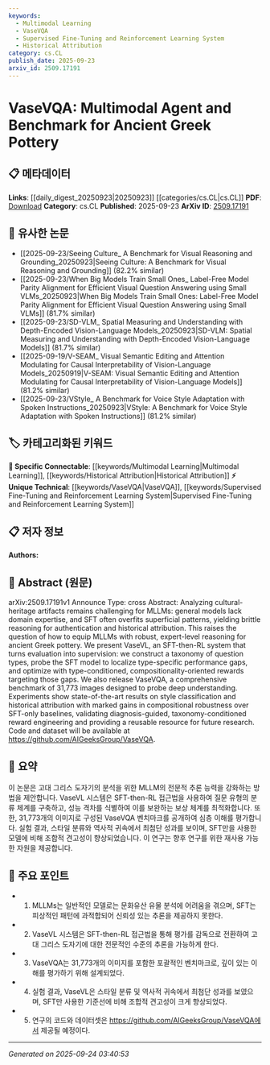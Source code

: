 ```yaml
---
keywords:
  - Multimodal Learning
  - VaseVQA
  - Supervised Fine-Tuning and Reinforcement Learning System
  - Historical Attribution
category: cs.CL
publish_date: 2025-09-23
arxiv_id: 2509.17191
---
```


<!-- KEYWORD_LINKING_METADATA:
{
  "processed_timestamp": "2025-09-24T03:40:53.866091",
  "vocabulary_version": "1.0",
  "selected_keywords": [
    "Multimodal Learning",
    "VaseVQA",
    "Supervised Fine-Tuning and Reinforcement Learning System",
    "Historical Attribution"
  ],
  "rejected_keywords": [],
  "similarity_scores": {
    "Multimodal Learning": 0.8,
    "VaseVQA": 0.78,
    "Supervised Fine-Tuning and Reinforcement Learning System": 0.7,
    "Historical Attribution": 0.75
  },
  "extraction_method": "AI_prompt_based",
  "budget_applied": true,
  "candidates_json": {
    "candidates": [
      {
        "surface": "Multimodal Agent",
        "canonical": "Multimodal Learning",
        "aliases": [
          "Multimodal System"
        ],
        "category": "specific_connectable",
        "rationale": "Connects to the trending concept of integrating multiple data types for enhanced learning.",
        "novelty_score": 0.55,
        "connectivity_score": 0.88,
        "specificity_score": 0.7,
        "link_intent_score": 0.8
      },
      {
        "surface": "VaseVQA",
        "canonical": "VaseVQA",
        "aliases": [
          "Vase Visual Question Answering"
        ],
        "category": "unique_technical",
        "rationale": "Represents a unique benchmark specifically designed for ancient Greek pottery analysis.",
        "novelty_score": 0.85,
        "connectivity_score": 0.6,
        "specificity_score": 0.9,
        "link_intent_score": 0.78
      },
      {
        "surface": "SFT-then-RL system",
        "canonical": "Supervised Fine-Tuning and Reinforcement Learning System",
        "aliases": [
          "SFT-RL"
        ],
        "category": "unique_technical",
        "rationale": "Describes a novel approach combining supervised and reinforcement learning for model optimization.",
        "novelty_score": 0.75,
        "connectivity_score": 0.65,
        "specificity_score": 0.85,
        "link_intent_score": 0.7
      },
      {
        "surface": "Historical Attribution",
        "canonical": "Historical Attribution",
        "aliases": [
          "Artifact Attribution"
        ],
        "category": "specific_connectable",
        "rationale": "Focuses on the task of determining the origin and period of cultural artifacts.",
        "novelty_score": 0.6,
        "connectivity_score": 0.78,
        "specificity_score": 0.72,
        "link_intent_score": 0.75
      }
    ],
    "ban_list_suggestions": [
      "evaluation",
      "supervision",
      "performance gaps"
    ]
  },
  "decisions": [
    {
      "candidate_surface": "Multimodal Agent",
      "resolved_canonical": "Multimodal Learning",
      "decision": "linked",
      "scores": {
        "novelty": 0.55,
        "connectivity": 0.88,
        "specificity": 0.7,
        "link_intent": 0.8
      }
    },
    {
      "candidate_surface": "VaseVQA",
      "resolved_canonical": "VaseVQA",
      "decision": "linked",
      "scores": {
        "novelty": 0.85,
        "connectivity": 0.6,
        "specificity": 0.9,
        "link_intent": 0.78
      }
    },
    {
      "candidate_surface": "SFT-then-RL system",
      "resolved_canonical": "Supervised Fine-Tuning and Reinforcement Learning System",
      "decision": "linked",
      "scores": {
        "novelty": 0.75,
        "connectivity": 0.65,
        "specificity": 0.85,
        "link_intent": 0.7
      }
    },
    {
      "candidate_surface": "Historical Attribution",
      "resolved_canonical": "Historical Attribution",
      "decision": "linked",
      "scores": {
        "novelty": 0.6,
        "connectivity": 0.78,
        "specificity": 0.72,
        "link_intent": 0.75
      }
    }
  ]
}
-->

# VaseVQA: Multimodal Agent and Benchmark for Ancient Greek Pottery

## 📋 메타데이터

**Links**: [[daily_digest_20250923|20250923]] [[categories/cs.CL|cs.CL]]
**PDF**: [Download](https://arxiv.org/pdf/2509.17191.pdf)
**Category**: cs.CL
**Published**: 2025-09-23
**ArXiv ID**: [2509.17191](https://arxiv.org/abs/2509.17191)

## 🔗 유사한 논문
- [[2025-09-23/Seeing Culture_ A Benchmark for Visual Reasoning and Grounding_20250923|Seeing Culture: A Benchmark for Visual Reasoning and Grounding]] (82.2% similar)
- [[2025-09-23/When Big Models Train Small Ones_ Label-Free Model Parity Alignment for Efficient Visual Question Answering using Small VLMs_20250923|When Big Models Train Small Ones: Label-Free Model Parity Alignment for Efficient Visual Question Answering using Small VLMs]] (81.7% similar)
- [[2025-09-23/SD-VLM_ Spatial Measuring and Understanding with Depth-Encoded Vision-Language Models_20250923|SD-VLM: Spatial Measuring and Understanding with Depth-Encoded Vision-Language Models]] (81.7% similar)
- [[2025-09-19/V-SEAM_ Visual Semantic Editing and Attention Modulating for Causal Interpretability of Vision-Language Models_20250919|V-SEAM: Visual Semantic Editing and Attention Modulating for Causal Interpretability of Vision-Language Models]] (81.2% similar)
- [[2025-09-23/VStyle_ A Benchmark for Voice Style Adaptation with Spoken Instructions_20250923|VStyle: A Benchmark for Voice Style Adaptation with Spoken Instructions]] (81.2% similar)

## 🏷️ 카테고리화된 키워드
**🔗 Specific Connectable**: [[keywords/Multimodal Learning|Multimodal Learning]], [[keywords/Historical Attribution|Historical Attribution]]
**⚡ Unique Technical**: [[keywords/VaseVQA|VaseVQA]], [[keywords/Supervised Fine-Tuning and Reinforcement Learning System|Supervised Fine-Tuning and Reinforcement Learning System]]

## 📋 저자 정보

**Authors:** 

## 📄 Abstract (원문)

arXiv:2509.17191v1 Announce Type: cross 
Abstract: Analyzing cultural-heritage artifacts remains challenging for MLLMs: general models lack domain expertise, and SFT often overfits superficial patterns, yielding brittle reasoning for authentication and historical attribution. This raises the question of how to equip MLLMs with robust, expert-level reasoning for ancient Greek pottery. We present VaseVL, an SFT-then-RL system that turns evaluation into supervision: we construct a taxonomy of question types, probe the SFT model to localize type-specific performance gaps, and optimize with type-conditioned, compositionality-oriented rewards targeting those gaps. We also release VaseVQA, a comprehensive benchmark of 31,773 images designed to probe deep understanding. Experiments show state-of-the-art results on style classification and historical attribution with marked gains in compositional robustness over SFT-only baselines, validating diagnosis-guided, taxonomy-conditioned reward engineering and providing a reusable resource for future research. Code and dataset will be available at https://github.com/AIGeeksGroup/VaseVQA.

## 📝 요약

이 논문은 고대 그리스 도자기의 분석을 위한 MLLM의 전문적 추론 능력을 강화하는 방법을 제안합니다. VaseVL 시스템은 SFT-then-RL 접근법을 사용하여 질문 유형의 분류 체계를 구축하고, 성능 격차를 식별하여 이를 보완하는 보상 체계를 최적화합니다. 또한, 31,773개의 이미지로 구성된 VaseVQA 벤치마크를 공개하여 심층 이해를 평가합니다. 실험 결과, 스타일 분류와 역사적 귀속에서 최첨단 성과를 보이며, SFT만을 사용한 모델에 비해 조합적 견고성이 향상되었습니다. 이 연구는 향후 연구를 위한 재사용 가능한 자원을 제공합니다.

## 🎯 주요 포인트

- 1. MLLMs는 일반적인 모델로는 문화유산 유물 분석에 어려움을 겪으며, SFT는 피상적인 패턴에 과적합되어 신뢰성 있는 추론을 제공하지 못한다.
- 2. VaseVL 시스템은 SFT-then-RL 접근법을 통해 평가를 감독으로 전환하여 고대 그리스 도자기에 대한 전문적인 수준의 추론을 가능하게 한다.
- 3. VaseVQA는 31,773개의 이미지를 포함한 포괄적인 벤치마크로, 깊이 있는 이해를 평가하기 위해 설계되었다.
- 4. 실험 결과, VaseVL은 스타일 분류 및 역사적 귀속에서 최첨단 성과를 보였으며, SFT만 사용한 기준선에 비해 조합적 견고성이 크게 향상되었다.
- 5. 연구의 코드와 데이터셋은 https://github.com/AIGeeksGroup/VaseVQA에서 제공될 예정이다.


---

*Generated on 2025-09-24 03:40:53*